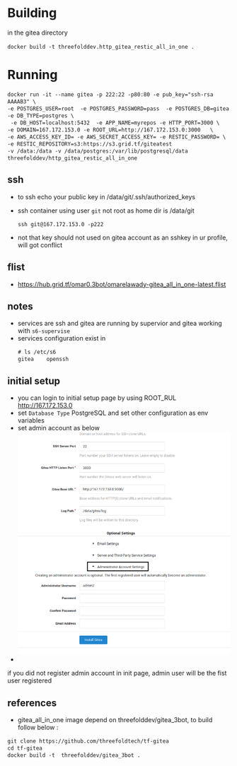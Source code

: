 # Building 

in the gitea directory

`docker build -t threefolddev.http_gitea_restic_all_in_one .`


# Running

```
docker run -it --name gitea -p 222:22 -p80:80 -e pub_key="ssh-rsa AAAAB3" \ 
-e POSTGRES_USER=root  -e POSTGRES_PASSWORD=pass  -e POSTGRES_DB=gitea -e DB_TYPE=postgres \
 -e DB_HOST=localhost:5432  -e APP_NAME=myrepos -e HTTP_PORT=3000 \ 
-e DOMAIN=167.172.153.0 -e ROOT_URL=http://167.172.153.0:3000   \ 
-e AWS_ACCESS_KEY_ID= -e AWS_SECRET_ACCESS_KEY= -e RESTIC_PASSWORD= \
-e RESTIC_REPOSITORY=s3:https://s3.grid.tf/giteatest
-v /data:/data -v /data/postgres:/var/lib/postgresql/data threefolddev/http_gitea_restic_all_in_one

```

## ssh 
 - to ssh echo your public key in /data/git/.ssh/authorized_keys

 - ssh container using user `git` not root as home dir is /data/git 
    ```
    ssh git@167.172.153.0 -p222
    ``` 
 - not that key should not used on gitea account as an sshkey in ur profile, will got conflict   

## flist 

- https://hub.grid.tf/omar0.3bot/omarelawady-gitea_all_in_one-latest.flist

## notes

- services are ssh and gitea are running by supervior and gitea working with `s6-supervise`
- services configuration exist in 
    ```
    # ls /etc/s6
    gitea    openssh
    
    ```
## initial setup 

 - you can login to initial setup page by using ROOT_RUL http://167.172.153.0
 - set `Database Type` PostgreSQL and set other configuration as env variables 
 - set admin account as below
 ![admin](admin.png)
  - 
  
  
  if you did not register admin account in init page, admin user will be the fist user registered   
 ## references 
 
 - gitea_all_in_one image depend on threefolddev/gitea_3bot,  to build follow below :
 
 ```
git clone https://github.com/threefoldtech/tf-gitea
cd tf-gitea
docker build -t  threefolddev/gitea_3bot .

```

